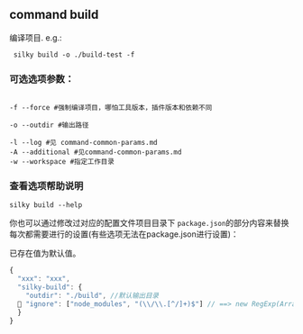 
## command build

编译项目. e.g.:

```shell
 silky build -o ./build-test -f
```

### 可选选项参数：

```shell

-f --force #强制编译项目，哪怕工具版本，插件版本和依赖不同

-o --outdir #输出路径

-l --log #见 command-common-params.md
-A --additional #见command-common-params.md
-w --workspace #指定工作目录
```

### 查看选项帮助说明

```
silky build --help
```

你也可以通过修改过对应的配置文件项目目录下 `package.json`的部分内容来替换每次都需要进行的设置(有些选项无法在package.json进行设置)：

已存在值为默认值。

```js
{
  "xxx": "xxx",
  "silky-build": {
    "outdir": "./build", //默认输出目录
   "ignore": ["node_modules", "(\\/\\.[^/]+)$"] // ==> new RegExp(ArrayItem)
  }
}

```